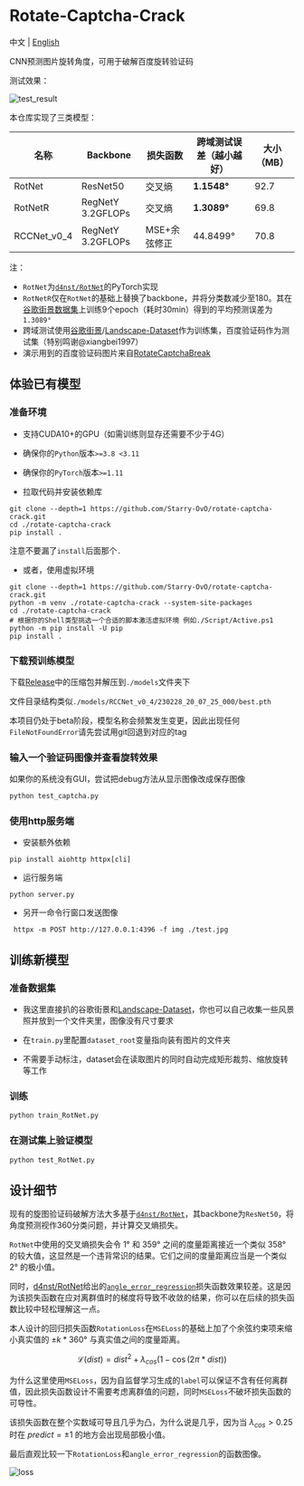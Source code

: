 # Rotate-Captcha-Crack

中文 | [English](README_EN.md)

CNN预测图片旋转角度，可用于破解百度旋转验证码

测试效果：

![test_result](https://user-images.githubusercontent.com/48282276/221872572-7dfc7fcc-5bda-43e8-bee7-3a55ffd6e8a9.png)

本仓库实现了三类模型：

| 名称        | Backbone          | 损失函数     | 跨域测试误差（越小越好） | 大小（MB） |
| ----------- | ----------------- | ------------ | ------------------------ | ---------- |
| RotNet      | ResNet50          | 交叉熵       | **1.1548°**              | 92.7       |
| RotNetR     | RegNetY 3.2GFLOPs | 交叉熵       | **1.3089°**              | 69.8       |
| RCCNet_v0_4 | RegNetY 3.2GFLOPs | MSE+余弦修正 | 44.8499°                 | 70.8       |

注：
- `RotNet`为[`d4nst/RotNet`](https://github.com/d4nst/RotNet/blob/master/train/train_street_view.py)的PyTorch实现
- `RotNetR`仅在`RotNet`的基础上替换了backbone，并将分类数减少至180。其在[谷歌街景数据集](https://www.crcv.ucf.edu/data/GMCP_Geolocalization/)上训练9个epoch（耗时30min）得到的平均预测误差为`1.3089°`
- 跨域测试使用[谷歌街景](https://www.crcv.ucf.edu/data/GMCP_Geolocalization/)/[Landscape-Dataset](https://github.com/yuweiming70/Landscape-Dataset)作为训练集，百度验证码作为测试集（特别鸣谢@xiangbei1997）
- 演示用到的百度验证码图片来自[RotateCaptchaBreak](https://github.com/chencchen/RotateCaptchaBreak/tree/master/data/baiduCaptcha)

## 体验已有模型

### 准备环境

+ 支持CUDA10+的GPU（如需训练则显存还需要不少于4G）

+ 确保你的`Python`版本`>=3.8 <3.11`

+ 确保你的`PyTorch`版本`>=1.11`

+ 拉取代码并安装依赖库

```shell
git clone --depth=1 https://github.com/Starry-OvO/rotate-captcha-crack.git
cd ./rotate-captcha-crack
pip install .
```

注意不要漏了`install`后面那个`.`

+ 或者，使用虚拟环境

```shell
git clone --depth=1 https://github.com/Starry-OvO/rotate-captcha-crack.git
python -m venv ./rotate-captcha-crack --system-site-packages
cd ./rotate-captcha-crack
# 根据你的Shell类型挑选一个合适的脚本激活虚拟环境 例如./Script/Active.ps1
python -m pip install -U pip
pip install .
```

### 下载预训练模型

下载[Release](https://github.com/Starry-OvO/rotate-captcha-crack/releases)中的压缩包并解压到`./models`文件夹下

文件目录结构类似`./models/RCCNet_v0_4/230228_20_07_25_000/best.pth`

本项目仍处于beta阶段，模型名称会频繁发生变更，因此出现任何`FileNotFoundError`请先尝试用git回退到对应的tag

### 输入一个验证码图像并查看旋转效果

如果你的系统没有GUI，尝试把debug方法从显示图像改成保存图像

```bash
python test_captcha.py
```

### 使用http服务端

+ 安装额外依赖

```shell
pip install aiohttp httpx[cli]
```

+ 运行服务端

```shell
python server.py
```

+ 另开一命令行窗口发送图像

```shell
 httpx -m POST http://127.0.0.1:4396 -f img ./test.jpg
```

## 训练新模型

### 准备数据集

+ 我这里直接扒的谷歌街景和[Landscape-Dataset](https://github.com/yuweiming70/Landscape-Dataset)，你也可以自己收集一些风景照并放到一个文件夹里，图像没有尺寸要求

+ 在`train.py`里配置`dataset_root`变量指向装有图片的文件夹

+ 不需要手动标注，dataset会在读取图片的同时自动完成矩形裁剪、缩放旋转等工作

### 训练

```bash
python train_RotNet.py
```

### 在测试集上验证模型

```bash
python test_RotNet.py
```

## 设计细节

现有的旋图验证码破解方法大多基于[`d4nst/RotNet`](https://github.com/d4nst/RotNet)，其backbone为`ResNet50`，将角度预测视作360分类问题，并计算交叉熵损失。

`RotNet`中使用的交叉熵损失会令 $1°$ 和 $359°$ 之间的度量距离接近一个类似 $358°$ 的较大值，这显然是一个违背常识的结果。它们之间的度量距离应当是一个类似 $2°$ 的极小值。

同时，[d4nst/RotNet](https://github.com/d4nst/RotNet)给出的[`angle_error_regression`](https://github.com/d4nst/RotNet/blob/a56ea59818bbdd76d4dd8d83b8bbbaae6a802310/utils.py#L30-L36)损失函数效果较差。这是因为该损失函数在应对离群值时的梯度将导致不收敛的结果，你可以在后续的损失函数比较中轻松理解这一点。

本人设计的回归损失函数`RotationLoss`在`MSELoss`的基础上加了个余弦约束项来缩小真实值的 $±k*360°$ 与真实值之间的度量距离。

$$ \mathcal{L}(dist) = {dist}^{2} + \lambda_{cos} (1 - \cos(2\pi*{dist})) $$

为什么这里使用`MSELoss`，因为自监督学习生成的`label`可以保证不含有任何离群值，因此损失函数设计不需要考虑离群值的问题，同时`MSELoss`不破坏损失函数的可导性。

该损失函数在整个实数域可导且几乎为凸，为什么说是几乎，因为当 $\lambda_{cos} \gt 0.25$ 时在 $predict = \pm 1$ 的地方会出现局部极小值。

最后直观比较一下`RotationLoss`和`angle_error_regression`的函数图像。

![loss](https://user-images.githubusercontent.com/48282276/223087577-fe054521-36c4-4665-9132-2ca7dd2270f8.png)

